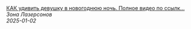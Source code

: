 <!--2025-01-02 10:00:08-->
<div class="yb">
  <a class="nodecor" href="/index.html?eda/kak_udivit_devushku_v_novogodnjuju_noch_polnoe_video_po_ssylke_vyshe_shorts">
    <img class="preview" data-videoid="ArdkdY71xuM" src="https://i2.ytimg.com/vi/ArdkdY71xuM/hqdefault.jpg" align="middle" alt="">
  </a>
  <div class="inlbl text">
    <a class="nodecor" href="/index.html?eda/kak_udivit_devushku_v_novogodnjuju_noch_polnoe_video_po_ssylke_vyshe_shorts">КАК удивить девушку в новогоднюю ночь. Полное видео по ссылк...</a><br>
    <i class="smaller2">Зона Лазерсoнов</i><br>
    <i class="smaller3">2025-01-02</i>
  </div>
</div>
